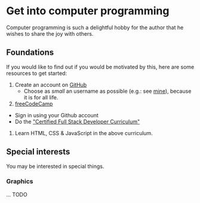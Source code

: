 # Get into computer programming

Computer programming is such a delightful hobby for the author that he wishes to share the joy with others.

## Foundations

If you would like to find out if you would be motivated by this, here are some resources to get started:

1. Create an account on [GitHub](https://github.com/)
    - Choose as *small* an username as possible (e.g.: see [mine](https://github.com/srid)), because it is for all life.
1. [freeCodeCamp](https://www.freecodecamp.org/)
  - Sign in using your Github account 
  - Do the ["Certified Full Stack Developer Curriculum"](https://www.freecodecamp.org/learn/full-stack-developer/)
1. Learn HTML, CSS & JavaScript in the above curriculum.


## Special interests

You may be interested in special things.

### Graphics

... TODO
